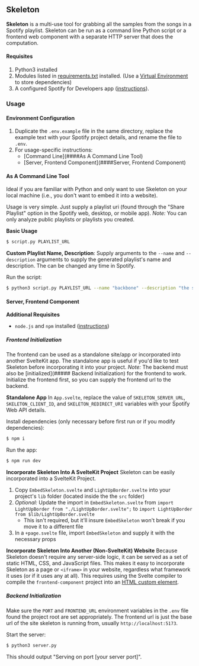 Skeleton
--------------
**Skeleton** is a multi-use tool for grabbing all the samples from the songs in a Spotify playlist.
Skeleton can be run as a command line Python script or a frontend web component with a separate HTTP server that does the computation.
#### Requisites
1. Python3 installed
2. Modules listed in [requirements.txt](requirements.txt) installed. (Use a [Virtual Environment](https://realpython.com/python-virtual-environments-a-primer/#how-can-you-work-with-a-python-virtual-environment) to store dependencies)
3. A configured Spotify for Developers app ([instructions](https://developer.spotify.com/documentation/web-api/tutorials/getting-started#create-an-app)).
### Usage
#### Environment Configuration
1. Duplicate the `.env.example`  file in the same directory, replace the example text with your Spotify project details, and rename the file to `.env`.
2. For usage-specific instructions:
	- [Command Line](####As A Command Line Tool)
	- [Server, Frontend Component](####Server, Frontend Component)
#### As A Command Line Tool
Ideal if you are familiar with Python and only want to use Skeleton on your local machine (i.e., you don't want to embed it into a website).

Usage is very simple. Just supply a playlist uri (found through the "Share Playlist" option in the Spotify web, desktop, or mobile app).
*Note:* You can only analyze public playlists or playlists you created.

**Basic Usage**
```zsh
$ script.py PLAYLIST_URL
```

**Custom Playlist Name, Description**:
Supply arguments to the `--name` and `--description` arguments to supply the generated playlist's name and description. The can be changed any time in Spotify.

Run the script:
```zsh
$ python3 script.py PLAYLIST_URL --name "backbone" --description "the songs that make my favorite songs"
```
#### Server, Frontend Component
**Additional Requisites**
- `node.js` and `npm` installed ([instructions](https://nodejs.org/en))
##### Frontend Initialization
The frontend can be used as a standalone site/app or incorporated into another SvelteKit app. The standalone app is useful if you'd like to test Skeleton before incorporating it into your project.
*Note:* The backend must also be [initialized](##### Backend Initialization) for the frontend to work. Initialize the frontend first, so you can supply the frontend url to the backend.

**Standalone App**
In `App.svelte`, replace the value of `SKELETON_SERVER_URL`, `SKELETON_CLIENT_ID`, and `SKELETON_REDIRECT_URI` variables with your Spotify Web API details.

Install dependencies (only necessary before first run or if you modify dependencies):
```zsh
$ npm i
```

Run the app:
```zsh
$ npm run dev
```

**Incorporate Skeleton Into A SvelteKit Project**
Skeleton can be easily incorporated into a SvelteKit Project.
1. Copy `EmbedSkeleton.svelte` and `LightUpBorder.svelte` into your project's `lib` folder (located inside the the `src` folder)
2. *Optional:* Update the import in `EmbedSkeleton.svelte` from `import LightUpBorder from "./LightUpBorder.svelte";` to `import LightUpBorder from $lib/LightUpBorder.svelte`
	- This isn't required, but it'll insure `EmbedSkeleton` won't break if you move it to a different file
3. In a `+page.svelte` file, import `EmbedSkeleton` and supply it with the necessary props

**Incorporate Skeleton Into Another (Non-SvelteKit) Website**
Because Skeleton doesn't require any server-side logic, it can be served as a set of static HTML, CSS, and JavaScript files. This makes it easy to incorporate Skeleton as a page or `<iframe>` in your website, regardless what framework it uses (or if it uses any at all). This requires using the Svelte compiler to compile the `frontend-component` project into an [HTML custom element](https://developer.mozilla.org/en-US/docs/Web/API/Web_components/Using_custom_elements).
##### Backend Initialization
Make sure the `PORT` and `FRONTEND_URL` environment variables in the `.env` file found the project root are set appropriately. The frontend url is just the base url of the site skeleton is running from, usually `http://localhost:5173`.

Start the server:
```zsh
$ python3 server.py
```
This should output "Serving on port \[your server port]\".